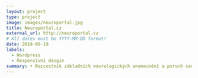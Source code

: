 ```yaml
---
layout: project
type: project
image: images/neuroportal.jpg
title: Neuroportal.cz
external_url: http://neuroportal.cz
# All dates must be YYYY-MM-DD format!
date: 2018-05-10
labels:
  - Wordpress
  - Responsívní desgin
summary: • Rozcestník základních neurologických onemocnění a poruch souvisejících s postižením mozku. <br />
---
```



